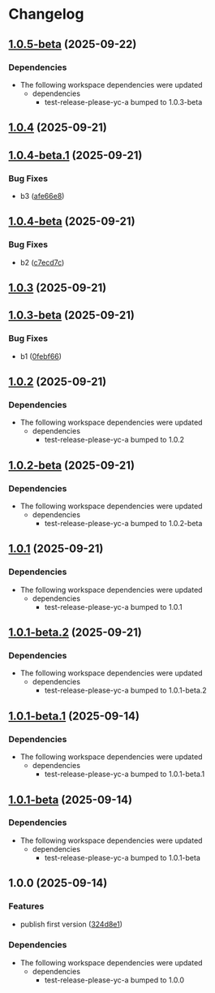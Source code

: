 # Changelog

## [1.0.5-beta](https://github.com/li-yechao/test-release-please-yc/compare/test-release-please-yc-b-v1.0.4...test-release-please-yc-b-v1.0.5-beta) (2025-09-22)


### Dependencies

* The following workspace dependencies were updated
  * dependencies
    * test-release-please-yc-a bumped to 1.0.3-beta

## [1.0.4](https://github.com/li-yechao/test-release-please-yc/compare/test-release-please-yc-b-v1.0.4-beta.1...test-release-please-yc-b-v1.0.4) (2025-09-21)

## [1.0.4-beta.1](https://github.com/li-yechao/test-release-please-yc/compare/test-release-please-yc-b-v1.0.4-beta...test-release-please-yc-b-v1.0.4-beta.1) (2025-09-21)


### Bug Fixes

* b3 ([afe66e8](https://github.com/li-yechao/test-release-please-yc/commit/afe66e821629e2320e65fca26e516a9c961ea9f5))

## [1.0.4-beta](https://github.com/li-yechao/test-release-please-yc/compare/test-release-please-yc-b-v1.0.3...test-release-please-yc-b-v1.0.4-beta) (2025-09-21)


### Bug Fixes

* b2 ([c7ecd7c](https://github.com/li-yechao/test-release-please-yc/commit/c7ecd7cd3148ee78874a2e2d70bb8ffec5ce3da3))

## [1.0.3](https://github.com/li-yechao/test-release-please-yc/compare/test-release-please-yc-b-v1.0.3-beta...test-release-please-yc-b-v1.0.3) (2025-09-21)

## [1.0.3-beta](https://github.com/li-yechao/test-release-please-yc/compare/test-release-please-yc-b-v1.0.2...test-release-please-yc-b-v1.0.3-beta) (2025-09-21)


### Bug Fixes

* b1 ([0febf66](https://github.com/li-yechao/test-release-please-yc/commit/0febf66dee4a2548843b7cf923ef4b5d3c4543d6))

## [1.0.2](https://github.com/li-yechao/test-release-please-yc/compare/test-release-please-yc-b-v1.0.2-beta...test-release-please-yc-b-v1.0.2) (2025-09-21)


### Dependencies

* The following workspace dependencies were updated
  * dependencies
    * test-release-please-yc-a bumped to 1.0.2

## [1.0.2-beta](https://github.com/li-yechao/test-release-please-yc/compare/test-release-please-yc-b-v1.0.1...test-release-please-yc-b-v1.0.2-beta) (2025-09-21)


### Dependencies

* The following workspace dependencies were updated
  * dependencies
    * test-release-please-yc-a bumped to 1.0.2-beta

## [1.0.1](https://github.com/li-yechao/test-release-please-yc/compare/test-release-please-yc-b-v1.0.1-beta.2...test-release-please-yc-b-v1.0.1) (2025-09-21)


### Dependencies

* The following workspace dependencies were updated
  * dependencies
    * test-release-please-yc-a bumped to 1.0.1

## [1.0.1-beta.2](https://github.com/li-yechao/test-release-please-yc/compare/test-release-please-yc-b-v1.0.1-beta.1...test-release-please-yc-b-v1.0.1-beta.2) (2025-09-21)


### Dependencies

* The following workspace dependencies were updated
  * dependencies
    * test-release-please-yc-a bumped to 1.0.1-beta.2

## [1.0.1-beta.1](https://github.com/li-yechao/test-release-please-yc/compare/test-release-please-yc-b-v1.0.1-beta...test-release-please-yc-b-v1.0.1-beta.1) (2025-09-14)


### Dependencies

* The following workspace dependencies were updated
  * dependencies
    * test-release-please-yc-a bumped to 1.0.1-beta.1

## [1.0.1-beta](https://github.com/li-yechao/test-release-please-yc/compare/test-release-please-yc-b-v1.0.0...test-release-please-yc-b-v1.0.1-beta) (2025-09-14)


### Dependencies

* The following workspace dependencies were updated
  * dependencies
    * test-release-please-yc-a bumped to 1.0.1-beta

## 1.0.0 (2025-09-14)


### Features

* publish first version ([324d8e1](https://github.com/li-yechao/test-release-please-yc/commit/324d8e1f1bd6cc4cba769410bf09319b1bc49a78))


### Dependencies

* The following workspace dependencies were updated
  * dependencies
    * test-release-please-yc-a bumped to 1.0.0
